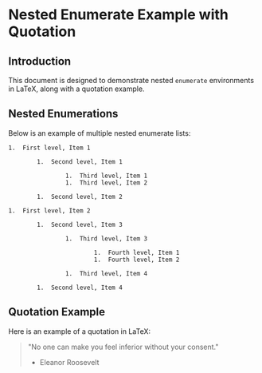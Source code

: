  Nested Enumerate Example with Quotation
===========
        
Introduction
-----------
  This document is designed to demonstrate nested `enumerate` environments in LaTeX, along with a quotation example.
Nested Enumerations
-----------
  Below is an example of multiple nested enumerate lists: 

    1.  First level, Item 1
        
            1.  Second level, Item 1
                
                    1.  Third level, Item 1
                    1.  Third level, Item 2
                
            1.  Second level, Item 2
        
    1.  First level, Item 2
        
            1.  Second level, Item 3
                
                    1.  Third level, Item 3
                        
                            1.  Fourth level, Item 1
                            1.  Fourth level, Item 2
                        
                    1.  Third level, Item 4
                
            1.  Second level, Item 4
        

  
Quotation Example
-----------
  Here is an example of a quotation in LaTeX: 
> "No one can make you feel inferior without your consent." 
> - Eleanor Roosevelt 

   